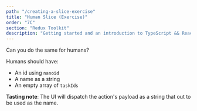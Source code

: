 ```yaml
---
path: "/creating-a-slice-exercise"
title: "Human Slice (Exercise)"
order: "7C"
section: "Redux Toolkit"
description: "Getting started and an introduction to TypeScript && React Workshop"
---
```


Can you do the same for humans?

Humans should have:

- An id using `nanoid`
- A name as a string
- An empty array of `taskIds`

**Tasting note**: The UI will dispatch the action's payload as a string that out to be used as the name.
